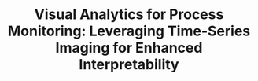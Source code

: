 ---
layout: "publication"
title: "Visual Analytics for Process Monitoring: Leveraging Time-Series Imaging for Enhanced Interpretability"
type: "paper"
order: 193
year: 2023
authors: "Ibrahim Yousef, Aditya Tulsyan, Sirish L. Shah, and R. Bhushan Gopaluni"
journal: "Journal of Process Control"
pdf: "2023J14_ibrahim_jpc.pdf"
thumbnail: "2023J14_ibrahim_jpc.png"
image: "/assets/thumbnails/2023J14_ibrahim_jpc.png"
thumbnail_caption: "Figure 6: The proposed network architecture. The residual block configuration is presented in Figure 7. Abbreviations: F - kernel size, C - number of kernels, L - the size of the input signal (i.e. the number of time steps), p - number of variables, y^ - predicted class."
external_url: "https://www.sciencedirect.com/science/article/pii/S0959152423002147?dgcid=coauthor"
description: "In the era of big data driven by the advent of the Internet of Things (IoT), process industries face the challenge of analyzing massive and complex data to extract relevant information for effective process monitoring. Despite exploring various approaches, scalability and interpretability continue to present practical limitations. To address these limitations, we propose a new framework called visual analytics. Visual analytics offers a new perspective on solving process monitoring problems. It involves transforming historical process data into visual clues, thereby converting traditional fault detection problems into image classification problems. This approach allows process experts to visually analyze patterns and textures within the data, making interpretation much easier compared to traditional time domain analysis. Moreover, by treating process data as images, visual analytics can leverage a wide range of computer vision techniques, including convolutional neural networks (CNNs), to accurately classify and detect faults. By integrating human visual perception with advanced computer vision techniques, visual analytics enables the effective analysis of massive and complex process data. To empirically validate the proposed visual analytics approach, we conduct experiments on both the simulated continuous stirred tank heater (CSTH) benchmark and the industrial arc loss benchmark. The experimental results from both benchmarks demonstrate that the proposed visual analytics approach yields competitive performance in predicting process faults while enhancing interpretability by providing meaningful and informative visual representations."
---